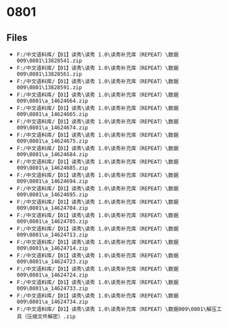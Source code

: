 # 0801

## Files

- `F:/中文语料库/【01】读秀\读秀 1.0\读秀补充库（REPEAT）\数据009\0801\13828541.zip`
- `F:/中文语料库/【01】读秀\读秀 1.0\读秀补充库（REPEAT）\数据009\0801\13828561.zip`
- `F:/中文语料库/【01】读秀\读秀 1.0\读秀补充库（REPEAT）\数据009\0801\13828591.zip`
- `F:/中文语料库/【01】读秀\读秀 1.0\读秀补充库（REPEAT）\数据009\0801\a_14624664.zip`
- `F:/中文语料库/【01】读秀\读秀 1.0\读秀补充库（REPEAT）\数据009\0801\a_14624665.zip`
- `F:/中文语料库/【01】读秀\读秀 1.0\读秀补充库（REPEAT）\数据009\0801\a_14624674.zip`
- `F:/中文语料库/【01】读秀\读秀 1.0\读秀补充库（REPEAT）\数据009\0801\a_14624675.zip`
- `F:/中文语料库/【01】读秀\读秀 1.0\读秀补充库（REPEAT）\数据009\0801\a_14624684.zip`
- `F:/中文语料库/【01】读秀\读秀 1.0\读秀补充库（REPEAT）\数据009\0801\a_14624685.zip`
- `F:/中文语料库/【01】读秀\读秀 1.0\读秀补充库（REPEAT）\数据009\0801\a_14624694.zip`
- `F:/中文语料库/【01】读秀\读秀 1.0\读秀补充库（REPEAT）\数据009\0801\a_14624695.zip`
- `F:/中文语料库/【01】读秀\读秀 1.0\读秀补充库（REPEAT）\数据009\0801\a_14624704.zip`
- `F:/中文语料库/【01】读秀\读秀 1.0\读秀补充库（REPEAT）\数据009\0801\a_14624705.zip`
- `F:/中文语料库/【01】读秀\读秀 1.0\读秀补充库（REPEAT）\数据009\0801\a_14624713.zip`
- `F:/中文语料库/【01】读秀\读秀 1.0\读秀补充库（REPEAT）\数据009\0801\a_14624714.zip`
- `F:/中文语料库/【01】读秀\读秀 1.0\读秀补充库（REPEAT）\数据009\0801\a_14624723.zip`
- `F:/中文语料库/【01】读秀\读秀 1.0\读秀补充库（REPEAT）\数据009\0801\a_14624724.zip`
- `F:/中文语料库/【01】读秀\读秀 1.0\读秀补充库（REPEAT）\数据009\0801\a_14624733.zip`
- `F:/中文语料库/【01】读秀\读秀 1.0\读秀补充库（REPEAT）\数据009\0801\a_14624734.zip`
- `F:/中文语料库/【01】读秀\读秀 1.0\读秀补充库（REPEAT）\数据009\0801\解压工具（压缩文件解密）.zip`
